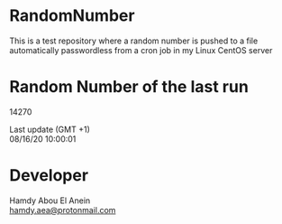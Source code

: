 # RandomNumber    
This is a test repository where a random number is pushed to a file automatically passwordless from a cron job in my Linux CentOS server    
# Random Number of the last run   
14270
      
Last update (GMT +1)    
08/16/20 10:00:01
# Developer    
Hamdy Abou El Anein   
hamdy.aea@protonmail.com

